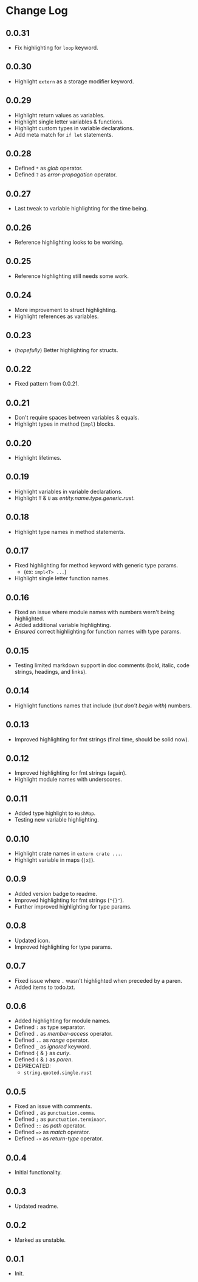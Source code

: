 # Change Log

## 0.0.31
- Fix highlighting for `loop` keyword.

## 0.0.30
- Highlight `extern` as a storage modifier keyword.

## 0.0.29
- Highlight return values as variables.
- Highlight single letter variables & functions.
- Highlight custom types in variable declarations.
- Add meta match for `if let` statements.

## 0.0.28
- Defined `*` as *glob* operator.
- Defined `?` as *error-propagation* operator.

## 0.0.27
- Last tweak to variable highlighting for the time being.

## 0.0.26
- Reference highlighting looks to be working.

## 0.0.25
- Reference highlighting still needs some work.

## 0.0.24
- More improvement to struct highlighting.
- Highlight references as variables.

## 0.0.23
- (*hopefully*) Better highlighting for structs.

## 0.0.22
- Fixed pattern from 0.0.21.

## 0.0.21
- Don't require spaces between variables & equals.
- Highlight types in method (`impl`) blocks.

## 0.0.20
- Highlight lifetimes.

## 0.0.19
- Highlight variables in variable declarations.
- Highlight `T` & `U` as *entity.name.type.generic.rust*.

## 0.0.18
- Highlight type names in method statements.

## 0.0.17
- Fixed highlighting for method keyword with generic type params.
  - (ex: `impl<T> ...`)
- Highlight single letter function names.

## 0.0.16
- Fixed an issue where module names with numbers wern't being highlighted.
- Added additional variable highlighting.
- *Ensured* correct highlighting for function names with type params.

## 0.0.15
- Testing limited markdown support in doc comments (bold, italic, code strings, headings, and links).

## 0.0.14
- Highlight functions names that include (*but don't begin with*) numbers.

## 0.0.13
- Improved highlighting for fmt strings (final time, should be solid now).

## 0.0.12
- Improved highlighting for fmt strings (again).
- Highlight module names with underscores.

## 0.0.11
- Added type highlight to `HashMap`.
- Testing new variable highlighting.

## 0.0.10
- Highlight crate names in `extern crate ...`.
- Highlight variable in maps (`|x|`).

## 0.0.9
- Added version badge to readme.
- Improved highlighting for fmt strings (`"{}"`).
- Further improved highlighting for type params.

## 0.0.8
- Updated icon.
- Improved highlighting for type params.

## 0.0.7
- Fixed issue where `.` wasn't highlighted when preceded by a paren.
- Added items to todo.txt.

## 0.0.6
- Added highlighting for module names.
- Defined `:`  as type separator.
- Defined `.`  as *member-access* operator.
- Defined `..`  as *range* operator.
- Defined `_`  as *ignored* keyword.
- Defined `{` & `}` as *curly*.
- Defined `(` & `)` as *paren*.
- DEPRECATED:
  - `string.quoted.single.rust`

## 0.0.5
- Fixed an issue with comments.
- Defined `,` as `punctuation.comma`.
- Defined `;` as `punctuation.terminaor`.
- Defined `::`  as *path* operator.
- Defined `=>` as *match* operator.
- Defined `->` as *return-type* operator.

## 0.0.4
- Initial functionality.

## 0.0.3
- Updated readme.

## 0.0.2
- Marked as unstable.

## 0.0.1
- Init.
